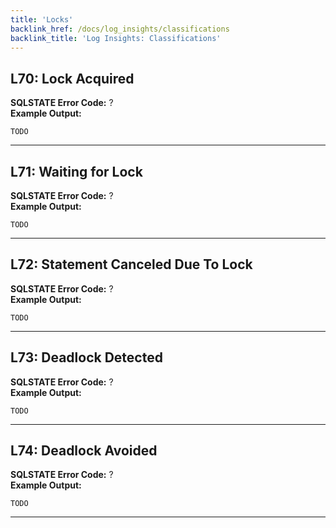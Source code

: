 ```yaml
---
title: 'Locks'
backlink_href: /docs/log_insights/classifications
backlink_title: 'Log Insights: Classifications'
---
```


## <a name="L70"></a> L70: Lock Acquired

**SQLSTATE Error Code:** ?<br />
**Example Output:**

```
TODO
```

---

## <a name="L71"></a> L71: Waiting for Lock

**SQLSTATE Error Code:** ?<br />
**Example Output:**

```
TODO
```

---

## <a name="L72"></a> L72: Statement Canceled Due To Lock

**SQLSTATE Error Code:** ?<br />
**Example Output:**

```
TODO
```

---

## <a name="L73"></a> L73: Deadlock Detected

**SQLSTATE Error Code:** ?<br />
**Example Output:**

```
TODO
```

---

## <a name="L74"></a> L74: Deadlock Avoided

**SQLSTATE Error Code:** ?<br />
**Example Output:**

```
TODO
```

---
